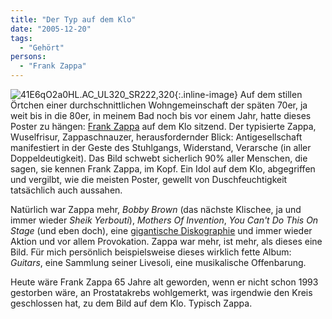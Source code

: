 ```yaml
---
title: "Der Typ auf dem Klo"
date: "2005-12-20"
tags:
  - "Gehört"
persons:
  - "Frank Zappa"
---
```


![41E6qO2a0HL._AC_UL320_SR222,320_](/img/webpropaganda/41E6qO2a0HL._AC_UL320_SR222320_-150x150.jpg){:.inline-image} Auf dem stillen Örtchen einer durchschnittlichen Wohngemeinschaft der späten 70er, ja weit bis in die 80er, in meinem Bad noch bis vor einem Jahr, hatte dieses Poster zu hängen: [Frank Zappa](http://de.wikipedia.org/wiki/Frank_Zappa) auf dem Klo sitzend. Der typisierte Zappa, Wuselfrisur, Zappaschnauzer, herausfordernder Blick: Antigesellschaft manifestiert in der Geste des Stuhlgangs, Widerstand, Verarsche (in aller Doppeldeutigkeit). Das Bild schwebt sicherlich 90% aller Menschen, die sagen, sie kennen Frank Zappa, im Kopf. Ein Idol auf dem Klo, abgegriffen und vergilbt, wie die meisten Poster, gewellt von Duschfeuchtigkeit tatsächlich auch aussahen.

Natürlich war Zappa mehr, _Bobby Brown_ (das nächste Klischee, ja und immer wieder _Sheik Yerbouti_), _Mothers Of Invention_, _You Can't Do This On Stage_ (und eben doch), eine [gigantische Diskographie](http://de.wikipedia.org/wiki/Frank_Zappa#Die_offizielle_Album-Diskografie) und immer wieder Aktion und vor allem Provokation. Zappa war mehr, ist mehr, als dieses eine Bild. Für mich persönlich beispielsweise dieses wirklich fette Album: _Guitars_, eine Sammlung seiner Livesoli, eine musikalische Offenbarung.

Heute wäre Frank Zappa 65 Jahre alt geworden, wenn er nicht schon 1993 gestorben wäre, an Prostatakrebs wohlgemerkt, was irgendwie den Kreis geschlossen hat, zu dem Bild auf dem Klo. Typisch Zappa.
